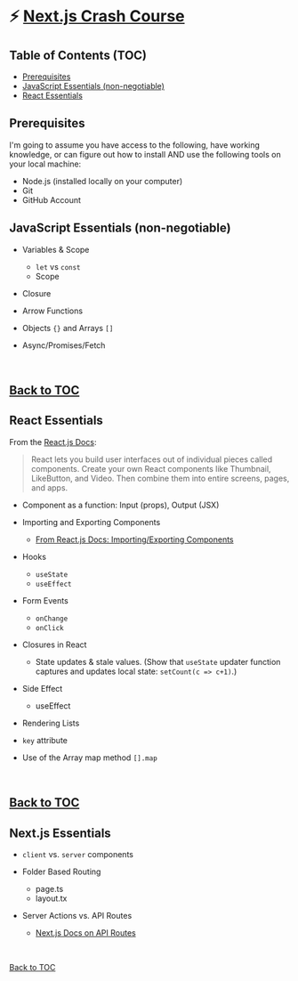 # ⚡️ [Next.js Crash Course](https://github.com/jaimemendozadev/nextjs-crash-course)

## Table of Contents (TOC)

- [Prerequisites](#prerequisites)
- [JavaScript Essentials (non-negotiable)](#javascript-essentials-non-negotiable)
- [React Essentials](#react-essentials)


## Prerequisites

I'm going to assume you have access to the following, have working knowledge, or can figure out how to install AND use the following tools on your local machine:

- Node.js (installed locally on your computer)
- Git
- GitHub Account


## JavaScript Essentials (non-negotiable)

- Variables & Scope
  - `let` vs `const`
  - Scope

- Closure

- Arrow Functions

- Objects `{}` and Arrays `[]`

- Async/Promises/Fetch

<br />


[Back to TOC](#table-of-contents-toc)
---

## React Essentials

From the [React.js Docs](https://react.dev/):

> React lets you build user interfaces out of individual pieces called components. Create your own React components like Thumbnail, LikeButton, and Video. Then combine them into entire screens, pages, and apps.


- Component as a function: Input (props), Output (JSX)

- Importing and Exporting Components
  - [From React.js Docs: Importing/Exporting Components](https://react.dev/learn/importing-and-exporting-components)

- Hooks
  - `useState`
  - `useEffect`

- Form Events
  - `onChange`
  - `onClick`

- Closures in React
  - State updates & stale values. (Show that `useState` updater function captures and updates local state: `setCount(c => c+1)`.)

- Side Effect
  - useEffect

- Rendering Lists
 - `key` attribute
 - Use of the Array map method `[].map`


<br />

[Back to TOC](#table-of-contents-toc)
---

## Next.js Essentials

- `client` vs. `server` components

- Folder Based Routing
  - page.ts
  - layout.tx

- Server Actions vs. API Routes
  - [Next.js Docs on API Routes](https://nextjs.org/docs/app/guides/migrating/app-router-migration#api-routes)

 
<br />

[Back to TOC](#table-of-contents-toc)





